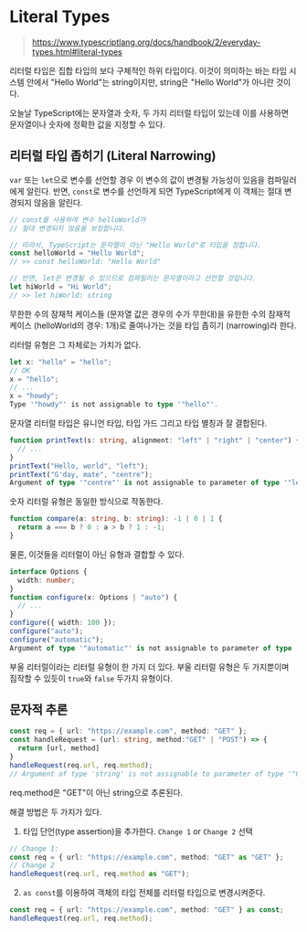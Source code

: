 # Literal Types

> https://www.typescriptlang.org/docs/handbook/2/everyday-types.html#literal-types

리터럴 타입은 집합 타입의 보다 구체적인 하위 타입이다. 이것이 의미하는 바는 타입 시스템 안에서 "Hello World"는 string이지만, string은 "Hello World"가 아니란 것이다.

오늘날 TypeScript에는 문자열과 숫자, 두 가지 리터럴 타입이 있는데 이를 사용하면 문자열이나 숫자에 정확한 값을 지정할 수 있다.

## 리터럴 타입 좁히기 (Literal Narrowing)

`var` 또는 `let`으로 변수를 선언할 경우 이 변수의 값이 변경될 가능성이 있음을 컴파일러에게 알린다. 반면, `const`로 변수를 선언하게 되면 TypeScript에게 이 객체는 절대 변경되지 않음을 알린다.

```ts
// const를 사용하여 변수 helloWorld가
// 절대 변경되지 않음을 보장합니다.

// 따라서, TypeScript는 문자열이 아닌 "Hello World"로 타입을 정합니다.
const helloWorld = "Hello World";
// >> const helloWorld: "Hello World"

// 반면, let은 변경될 수 있으므로 컴파일러는 문자열이라고 선언할 것입니다.
let hiWorld = "Hi World";
// >> let hiWorld: string
```

무한한 수의 잠재적 케이스들 (문자열 값은 경우의 수가 무한대)을 유한한 수의 잠재적 케이스 (helloWorld의 경우: 1개)로 줄여나가는 것을 타입 좁히기 (narrowing)라 한다.

리터럴 유형은 그 자체로는 가치가 없다.

```ts
let x: "hello" = "hello";
// OK
x = "hello";
// ...
x = "howdy";
Type '"howdy"' is not assignable to type '"hello"'.
```

문자열 리터럴 타입은 유니언 타입, 타입 가드 그리고 타입 별칭과 잘 결합된다.

```ts
function printText(s: string, alignment: "left" | "right" | "center") {
  // ...
}
printText("Hello, world", "left");
printText("G'day, mate", "centre");
Argument of type '"centre"' is not assignable to parameter of type '"left" | "right" | "center"'.
```

숫자 리터럴 유형은 동일한 방식으로 작동한다.

```ts
function compare(a: string, b: string): -1 | 0 | 1 {
  return a === b ? 0 : a > b ? 1 : -1;
}
```

물론, 이것들을 리터럴이 아닌 유형과 결합할 수 있다.

```ts
interface Options {
  width: number;
}
function configure(x: Options | "auto") {
  // ...
}
configure({ width: 100 });
configure("auto");
configure("automatic");
Argument of type '"automatic"' is not assignable to parameter of type 'Options | "auto"'.
```

부울 리터럴이라는 리터럴 유형이 한 가지 더 있다. 부울 리터럴 유형은 두 가지뿐이며 짐작할 수 있듯이 `true`와 `false` 두가지 유형이다.

## 문자적 추론

```ts
const req = { url: "https://example.com", method: "GET" };
const handleRequest = (url: string, method:"GET" | "POST") => {
  return [url, method]
}
handleRequest(req.url, req.method);
// Argument of type 'string' is not assignable to parameter of type '"GET" | "POST"'.(2345)
```

req.method은 "GET"이 아닌 string으로 추론된다.

해결 방법은 두 가지가 있다.

1. 타입 단언(type assertion)을 추가한다. `Change 1` or `Change 2` 선택

```ts
// Change 1:
const req = { url: "https://example.com", method: "GET" as "GET" };
// Change 2
handleRequest(req.url, req.method as "GET");
```

2. `as const`를 이용하여 객체의 타입 전체를 리터럴 타입으로 변경시켜준다.

```ts
const req = { url: "https://example.com", method: "GET" } as const;
handleRequest(req.url, req.method);
```

